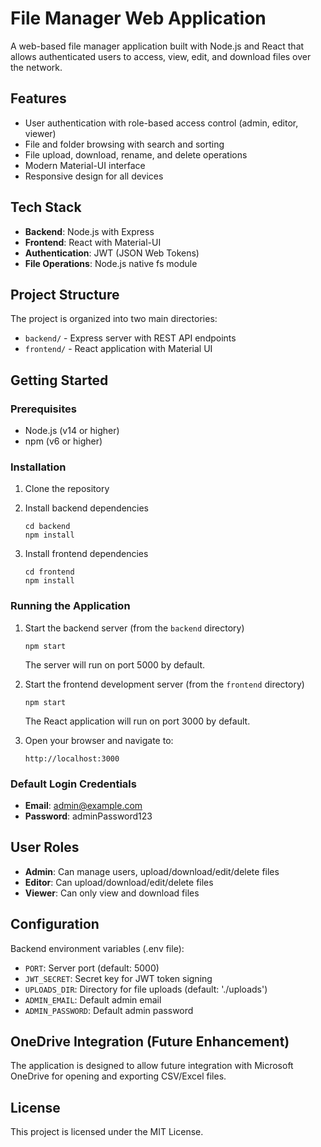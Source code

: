 # File Manager Web Application

A web-based file manager application built with Node.js and React that allows authenticated users to access, view, edit, and download files over the network.

## Features

- User authentication with role-based access control (admin, editor, viewer)
- File and folder browsing with search and sorting
- File upload, download, rename, and delete operations
- Modern Material-UI interface
- Responsive design for all devices

## Tech Stack

- **Backend**: Node.js with Express
- **Frontend**: React with Material-UI
- **Authentication**: JWT (JSON Web Tokens)
- **File Operations**: Node.js native fs module

## Project Structure

The project is organized into two main directories:

- `backend/` - Express server with REST API endpoints
- `frontend/` - React application with Material UI

## Getting Started

### Prerequisites

- Node.js (v14 or higher)
- npm (v6 or higher)

### Installation

1. Clone the repository

2. Install backend dependencies
   ```
   cd backend
   npm install
   ```

3. Install frontend dependencies
   ```
   cd frontend
   npm install
   ```

### Running the Application

1. Start the backend server (from the `backend` directory)
   ```
   npm start
   ```
   The server will run on port 5000 by default.

2. Start the frontend development server (from the `frontend` directory)
   ```
   npm start
   ```
   The React application will run on port 3000 by default.

3. Open your browser and navigate to:
   ```
   http://localhost:3000
   ```

### Default Login Credentials

- **Email**: admin@example.com
- **Password**: adminPassword123

## User Roles

- **Admin**: Can manage users, upload/download/edit/delete files
- **Editor**: Can upload/download/edit/delete files
- **Viewer**: Can only view and download files

## Configuration

Backend environment variables (.env file):

- `PORT`: Server port (default: 5000)
- `JWT_SECRET`: Secret key for JWT token signing
- `UPLOADS_DIR`: Directory for file uploads (default: './uploads')
- `ADMIN_EMAIL`: Default admin email
- `ADMIN_PASSWORD`: Default admin password

## OneDrive Integration (Future Enhancement)

The application is designed to allow future integration with Microsoft OneDrive for opening and exporting CSV/Excel files.

## License

This project is licensed under the MIT License.